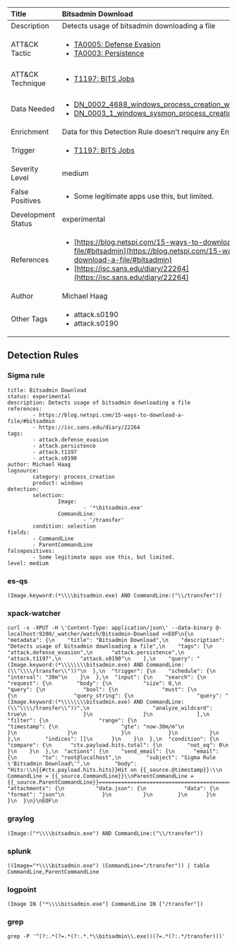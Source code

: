 | Title                | Bitsadmin Download                                                                                                                                                 |
|:---------------------|:------------------------------------------------------------------------------------------------------------------------------------------------------------|
| Description          | Detects usage of bitsadmin downloading a file                                                                                                                                           |
| ATT&amp;CK Tactic    |  <ul><li>[TA0005: Defense Evasion](https://attack.mitre.org/tactics/TA0005)</li><li>[TA0003: Persistence](https://attack.mitre.org/tactics/TA0003)</li></ul>  |
| ATT&amp;CK Technique | <ul><li>[T1197: BITS Jobs](https://attack.mitre.org/techniques/T1197)</li></ul>  |
| Data Needed          | <ul><li>[DN_0002_4688_windows_process_creation_with_commandline](../Data_Needed/DN_0002_4688_windows_process_creation_with_commandline.md)</li><li>[DN_0003_1_windows_sysmon_process_creation](../Data_Needed/DN_0003_1_windows_sysmon_process_creation.md)</li></ul>  |
| Enrichment           |  Data for this Detection Rule doesn't require any Enrichments.  |
| Trigger              | <ul><li>[T1197: BITS Jobs](../Triggers/T1197.md)</li></ul>  |
| Severity Level       | medium |
| False Positives      | <ul><li>Some legitimate apps use this, but limited.</li></ul>  |
| Development Status   | experimental |
| References           | <ul><li>[https://blog.netspi.com/15-ways-to-download-a-file/#bitsadmin](https://blog.netspi.com/15-ways-to-download-a-file/#bitsadmin)</li><li>[https://isc.sans.edu/diary/22264](https://isc.sans.edu/diary/22264)</li></ul>  |
| Author               | Michael Haag |
| Other Tags           | <ul><li>attack.s0190</li><li>attack.s0190</li></ul> | 

## Detection Rules

### Sigma rule

```
title: Bitsadmin Download
status: experimental
description: Detects usage of bitsadmin downloading a file
references:
        - https://blog.netspi.com/15-ways-to-download-a-file/#bitsadmin
        - https://isc.sans.edu/diary/22264
tags:
        - attack.defense_evasion
        - attack.persistence
        - attack.t1197
        - attack.s0190
author: Michael Haag
logsource:
        category: process_creation
        product: windows
detection:
        selection:
                Image:
                        - '*\bitsadmin.exe'
                CommandLine:
                        - '/transfer'
        condition: selection
fields:
        - CommandLine
        - ParentCommandLine
falsepositives:
        - Some legitimate apps use this, but limited.
level: medium

```





### es-qs
    
```
(Image.keyword:(*\\\\bitsadmin.exe) AND CommandLine:("\\/transfer"))
```


### xpack-watcher
    
```
curl -s -XPUT -H \'Content-Type: application/json\' --data-binary @- localhost:9200/_watcher/watch/Bitsadmin-Download <<EOF\n{\n  "metadata": {\n    "title": "Bitsadmin Download",\n    "description": "Detects usage of bitsadmin downloading a file",\n    "tags": [\n      "attack.defense_evasion",\n      "attack.persistence",\n      "attack.t1197",\n      "attack.s0190"\n    ],\n    "query": "(Image.keyword:(*\\\\\\\\bitsadmin.exe) AND CommandLine:(\\"\\\\/transfer\\"))"\n  },\n  "trigger": {\n    "schedule": {\n      "interval": "30m"\n    }\n  },\n  "input": {\n    "search": {\n      "request": {\n        "body": {\n          "size": 0,\n          "query": {\n            "bool": {\n              "must": [\n                {\n                  "query_string": {\n                    "query": "(Image.keyword:(*\\\\\\\\bitsadmin.exe) AND CommandLine:(\\"\\\\/transfer\\"))",\n                    "analyze_wildcard": true\n                  }\n                }\n              ],\n              "filter": {\n                "range": {\n                  "timestamp": {\n                    "gte": "now-30m/m"\n                  }\n                }\n              }\n            }\n          }\n        },\n        "indices": []\n      }\n    }\n  },\n  "condition": {\n    "compare": {\n      "ctx.payload.hits.total": {\n        "not_eq": 0\n      }\n    }\n  },\n  "actions": {\n    "send_email": {\n      "email": {\n        "to": "root@localhost",\n        "subject": "Sigma Rule \'Bitsadmin Download\'",\n        "body": "Hits:\\n{{#ctx.payload.hits.hits}}Hit on {{_source.@timestamp}}:\\n      CommandLine = {{_source.CommandLine}}\\nParentCommandLine = {{_source.ParentCommandLine}}================================================================================\\n{{/ctx.payload.hits.hits}}",\n        "attachments": {\n          "data.json": {\n            "data": {\n              "format": "json"\n            }\n          }\n        }\n      }\n    }\n  }\n}\nEOF\n
```


### graylog
    
```
(Image:("*\\\\bitsadmin.exe") AND CommandLine:("\\/transfer"))
```


### splunk
    
```
((Image="*\\\\bitsadmin.exe") (CommandLine="/transfer")) | table CommandLine,ParentCommandLine
```


### logpoint
    
```
(Image IN ["*\\\\bitsadmin.exe"] CommandLine IN ["/transfer"])
```


### grep
    
```
grep -P '^(?:.*(?=.*(?:.*.*\\bitsadmin\\.exe))(?=.*(?:.*/transfer)))'
```



